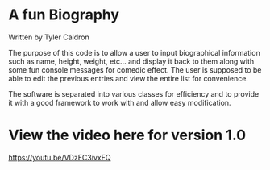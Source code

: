 A fun Biography 
====================================
Written by Tyler Caldron

The purpose of this code is to allow a user to input biographical information such as name, height, weight, etc...
and display it back to them along with some fun console messages for comedic effect. 
The user is supposed to be able to edit the previous entries and view the entire list for convenience. 

The software is separated into various classes for efficiency and to provide it with a good framework to work with and allow easy modification.


View the video here for version 1.0
========================
https://youtu.be/VDzEC3ivxFQ
